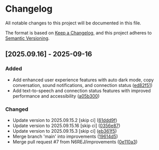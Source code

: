 # Changelog

All notable changes to this project will be documented in this file.

The format is based on [Keep a Changelog](https://keepachangelog.com/en/1.0.0/),
and this project adheres to [Semantic Versioning](https://semver.org/spec/v2.0.0.html).

## [2025.09.16] - 2025-09-16

### Added

* Add enhanced user experience features with auto dark mode, copy conversation, sound notifications, and connection status ([ed82f51](https://github.com/N6REJ/bears_aichatbot/commit/ed82f51))
* Add text-to-speech and connection status features with improved performance and accessibility ([a05b300](https://github.com/N6REJ/bears_aichatbot/commit/a05b300))

### Changed

* Update version to 2025.09.15.2 [skip ci] ([61ddd9f](https://github.com/N6REJ/bears_aichatbot/commit/61ddd9f))
* Update version to 2025.09.15.16 [skip ci] ([0356e87](https://github.com/N6REJ/bears_aichatbot/commit/0356e87))
* Update version to 2025.09.15.3 [skip ci] ([eb361f5](https://github.com/N6REJ/bears_aichatbot/commit/eb361f5))
* Merge branch 'main' into improvements ([19614d5](https://github.com/N6REJ/bears_aichatbot/commit/19614d5))
* Merge pull request #7 from N6REJ/improvements ([0e110a3](https://github.com/N6REJ/bears_aichatbot/commit/0e110a3))

